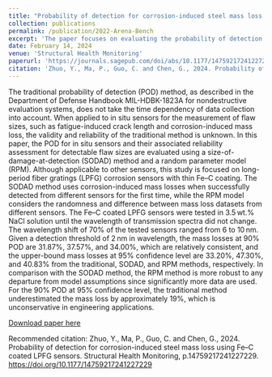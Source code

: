 ```yaml
---
title: "Probability of detection for corrosion-induced steel mass loss using Fe–C coated LPFG sensors"
collection: publications
permalink: /publication/2022-Arena-Bench
excerpt: 'The paper focuses on evaluating the probability of detection (POD) for corrosion-induced steel mass loss using Fe–C coated long-period fiber grating (LPFG) sensors. It introduces two novel methods—Size-of-Damage-at-Detection (SODAD) and Random Parameter Model (RPM)—to improve the reliability and accuracy of corrosion monitoring in steel structures.'
date: February 14, 2024
venue: 'Structural Health Monitoring'
paperurl: 'https://journals.sagepub.com/doi/abs/10.1177/14759217241227229'
citation: 'Zhuo, Y., Ma, P., Guo, C. and Chen, G., 2024. Probability of detection for corrosion-induced steel mass loss using Fe–C coated LPFG sensors. Structural Health Monitoring, p.14759217241227229.'
---
```

The traditional probability of detection (POD) method, as described in the Department of Defense Handbook MIL-HDBK-1823A for nondestructive evaluation systems, does not take the time dependency of data collection into account. When applied to in situ sensors for the measurement of flaw sizes, such as fatigue-induced crack length and corrosion-induced mass loss, the validity and reliability of the traditional method is unknown. In this paper, the POD for in situ sensors and their associated reliability assessment for detectable flaw sizes are evaluated using a size-of-damage-at-detection (SODAD) method and a random parameter model (RPM). Although applicable to other sensors, this study is focused on long-period fiber gratings (LPFG) corrosion sensors with thin Fe–C coating. The SODAD method uses corrosion-induced mass losses when successfully detected from different sensors for the first time, while the RPM model considers the randomness and difference between mass loss datasets from different sensors. The Fe–C coated LPFG sensors were tested in 3.5 wt.% NaCl solution until the wavelength of transmission spectra did not change. The wavelength shift of 70% of the tested sensors ranged from 6 to 10 nm. Given a detection threshold of 2 nm in wavelength, the mass losses at 90% POD are 31.87%, 37.57%, and 34.00%, which are relatively consistent, and the upper-bound mass losses at 95% confidence level are 33.20%, 47.30%, and 40.83% from the traditional, SODAD, and RPM methods, respectively. In comparison with the SODAD method, the RPM method is more robust to any departure from model assumptions since significantly more data are used. For the 90% POD at 95% confidence level, the traditional method underestimated the mass loss by approximately 19%, which is unconservative in engineering applications. 

[Download paper here](https://arxiv.org/abs/2206.05728)

Recommended citation: Zhuo, Y., Ma, P., Guo, C. and Chen, G., 2024. Probability of detection for corrosion-induced steel mass loss using Fe–C coated LPFG sensors. Structural Health Monitoring, p.14759217241227229. https://doi.org/10.1177/14759217241227229

